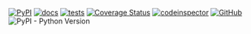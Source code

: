 [![PyPI](https://img.shields.io/pypi/v/dicfg?color=0&label=pypi%20package)](https://pypi.org/project/dicfg/)
[![docs](https://github.com/martvanrijthoven/dicfg/actions/workflows/docs.yml/badge.svg)](https://github.com/martvanrijthoven/dicfg/actions/workflows/docs.yml)
[![tests](https://github.com/martvanrijthoven/dicfg/actions/workflows/tests.yml/badge.svg)](https://github.com/martvanrijthoven/dicfg/actions/workflows/tests.yml)
[![Coverage Status](https://coveralls.io/repos/github/martvanrijthoven/dicfg/badge.svg?branch=main)](https://coveralls.io/github/martvanrijthoven/dicfg?branch=main)
[![codeinspector](https://api.codiga.io/project/34959/score/svg)](https://app.codiga.io/public/project/34959/dicfg/dashboard)
[![GitHub](https://img.shields.io/github/license/martvanrijthoven/dicfg)](https://github.com/martvanrijthoven/dicfg/blob/main/LICENSE)
![PyPI - Python Version](https://img.shields.io/pypi/pyversions/dicfg)        
